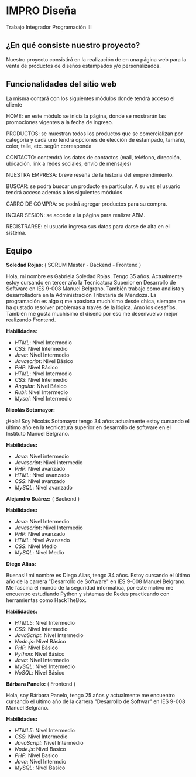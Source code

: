 # IMPRO Diseña

Trabajo Integrador Programación III

## ¿En qué consiste nuestro proyecto?

Nuestro proyecto consistirá en la realización de en una página web para la venta de
productos de diseños estampados y/o personalizados.

## Funcionalidades del sitio web

La misma contará con los siguientes módulos donde tendrá acceso el cliente

HOME: en este módulo se inicia la página, donde se mostrarán las promociones
vigentes a la fecha de ingreso.

PRODUCTOS: se muestran todos los productos que se comercializan por categoría y
cada uno tendrá opciones de elección de estampado, tamaño, color, talle, etc. según
corresponda

CONTACTO: contendrá los datos de contactos (mail, teléfono, dirección, ubicación,
link a redes sociales, envío de mensajes)

NUESTRA EMPRESA: breve reseña de la historia del emprendimiento.

BUSCAR: se podrá buscar un producto en particular.
A su vez el usuario tendrá acceso además a los siguientes módulos

CARRO DE COMPRA: se podrá agregar productos para su compra.

INCIAR SESION: se accede a la página para realizar ABM.

REGISTRARSE: el usuario ingresa sus datos para darse de alta en el sistema.

## Equipo

**Soledad Rojas:**  ( SCRUM Master - Backend - Frontend )

Hola, mi nombre es Gabriela Soledad Rojas. Tengo 35 años.
Actualmente estoy cursando en tercer año la Tecnicatura Superior en Desarrollo de Software en IES 9-008 Manuel Belgrano.
También trabajo como analista y desarrolladora en la Administración Tributaria de Mendoza.
La programación es algo q me apasiona muchísimo desde chica, siempre me ha gustado resolver problemas a través de la lógica.
Amo los desafíos. También me gusta muchísimo el diseño por eso me desenvuelvo mejor realizando Frontend.

**Habilidades:**

- *HTML*: Nivel Intermedio
- *CSS*: Nivel Intermedio
- *Java*: Nivel Intermedio
- *Javascript*: Nivel Básico
- *PHP*: Nivel Básico
- *HTML*: Nivel Intermedio
- *CSS*: Nivel Intermedio
- *Angular*: Nivel Básico
- *Rubi*: Nivel Intermedio
- *Mysql*: Nivel Intermedio

**Nicolás Sotomayor:** 

¡Hola! Soy Nicolás Sotomayor tengo 34 años actualmente estoy cursando el último año en la tecnicatura superior en desarrollo de software en el Instituto Manuel Belgrano.

**Habilidades:**

- *Java*: Nivel intermedio 
- *Javascript*: Nivel intermedio 
- *PHP*: Nivel avanzado 
- *HTML*: Nivel avanzado 
- *CSS*: Nivel avanzado 
- *MySQL*: Nivel avanzado

**Alejandro Suárez:**  ( Backend )

**Habilidades:**

- *Java*: Nivel Intermedio 
- *Javascript*: Nivel Intermedio
- *PHP*: Nivel avanzado
- *HTML*: Nivel Avanzado 
- *CSS*: Nivel Medio
- *MySQL*: Nivel Medio

**Diego Alias:**

Buenas!! mi nombre es Diego Alias, tengo 34 años. Estoy cursando el último año de la carrera "Desarrollo de Software" en IES 9-008 Manuel Belgrano. Me fascina el mundo de la seguridad informática, por este motivo me encuentro estudiando Python y sistemas de Redes practicando con herramientas como HackTheBox.

**Habilidades:**

- *HTML5*: Nivel Intermedio
- *CSS*: Nivel Intermedio
- *JavaScript*: Nivel Intermedio
- *Node.js*: Nivel Básico
- *PHP*: Nivel Básico
- *Python*: Nivel Básico
- *Java*: Nivel Intermedio
- *MySQL*: Nivel Intermedio
- *NoSQL*: Nivel Básico

**Bárbara Panelo:** ( Frontend )

Hola, soy Bárbara Panelo, tengo 25 años y actualmente me encuentro cursando el ultimo año de la carrera "Desarrollo de Softwar" en IES 9-008 Manuel Belgrano.

**Habilidades:**

- *HTML5*: Nivel Intermedio
- *CSS*: Nivel Intermedio
- *JavaScript*: Nivel Intermedio
- *Node.js*: Nivel Basico
- *PHP*: Nivel Basico
- *Java*: Nivel Intermdio
- *MySQL*: Nivel Basico
